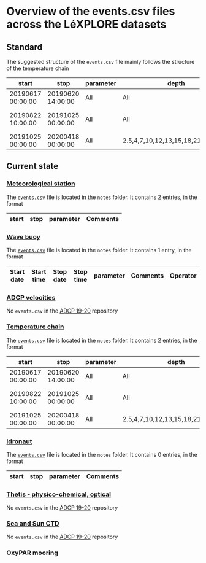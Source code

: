 # Overview of the events.csv files across the LéXPLORE datasets

## Standard

The suggested structure of the `events.csv` file mainly follows the structure of the temperature chain

| start             | stop              | parameter | depth                              | comments              |
| ----------------- | ----------------- | --------- | ---------------------------------- | --------------------- |
| 20190617 00:00:00 | 20190620 14:00:00 | All       | All                                | Initial deployment    |
| 20190822 10:00:00 | 20191025 00:00:00 | All       | All                                | Cable broken. No data |
| 20191025 00:00:00 | 20200418 00:00:00 | All       | 2.5,4,7,10,12,13,15,18,21,27,48,51 | Sensor failure        |

## Current state

### [Meteorological station](https://gitlab.renkulab.io/lexplore/meteostation)

The [`events.csv`](https://gitlab.renkulab.io/lexplore/meteostation/-/blob/master/notes/events.csv?ref_type=heads) file is located in the `notes` folder. It contains 2 entries, in the format

| start | stop | parameter | Comments |
| ----- | ---- | --------- | -------- |

### [Wave buoy](https://gitlab.renkulab.io/lexplore/wave-buoy)

The [`events.csv`](https://gitlab.renkulab.io/lexplore/wave-buoy/-/blob/master/notes/events.csv?ref_type=heads) file is located in the `notes` folder. It contains 1 entry, in the format

| Start date | Start time | Stop date | Stop time | parameter | Comments | Operator |
| ---------- | ---------- | --------- | --------- | --------- | -------- | -------- |

### [ADCP velocities](https://gitlab.renkulab.io/lexplore/adcp)

No `events.csv` in the [ADCP 19-20](https://gitlab.renkulab.io/lexplore/adcp) repository

### [Temperature chain](https://gitlab.renkulab.io/lexplore/thermister-chain)

The [`events.csv`](https://gitlab.renkulab.io/lexplore/thermister-chain/-/blob/master/notes/events.csv?ref_type=heads) file is located in the `notes` folder. It contains 2 entries, in the format

| start             | stop              | parameter | depth                              | comments              |
| ----------------- | ----------------- | --------- | ---------------------------------- | --------------------- |
| 20190617 00:00:00 | 20190620 14:00:00 | All       | All                                | Initial deployment    |
| 20190822 10:00:00 | 20191025 00:00:00 | All       | All                                | Cable broken. No data |
| 20191025 00:00:00 | 20200418 00:00:00 | All       | 2.5,4,7,10,12,13,15,18,21,27,48,51 | Sensor failure        |

### [Idronaut](https://gitlab.renkulab.io/lexplore/idronaut-automatic-profiler)

The [`events.csv`](https://gitlab.renkulab.io/lexplore/idronaut-automatic-profiler/-/blob/master/notes/events.csv?ref_type=heads) file is located in the `notes` folder. It contains 0 entries, in the format

| start | stop | parameter | Comments |
| ----- | ---- | --------- | -------- |

### [Thetis - physico-chemical, optical](https://gitlab.renkulab.io/lexplore/thetis-multi-instrument-profiler)

No `events.csv` in the [ADCP 19-20](https://gitlab.renkulab.io/lexplore/thetis-multi-instrument-profiler) repository

### [Sea and Sun CTD](https://gitlab.renkulab.io/lexplore/platform-ctd-profiles)

No `events.csv` in the [ADCP 19-20](https://gitlab.renkulab.io/lexplore/platform-ctd-profiles) repository

### OxyPAR mooring
